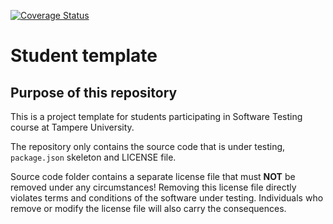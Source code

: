 [![Coverage Status](https://coveralls.io/repos/github/jannepeltola/COMP.SE.200-2024-2025-1/badge.svg?branch=no-extras)](https://coveralls.io/github/jannepeltola/COMP.SE.200-2024-2025-1?branch=no-extras)

# Student template

## Purpose of this repository

This is a project template for students participating in Software Testing course
at Tampere University.

The repository only contains the source code that is under testing, `package.json` skeleton
and LICENSE file.

Source code folder contains a separate license file that must **NOT** be removed under any circumstances!
Removing this license file directly violates terms and conditions of the software under testing.
Individuals who remove or modify the license file will also carry the consequences.
